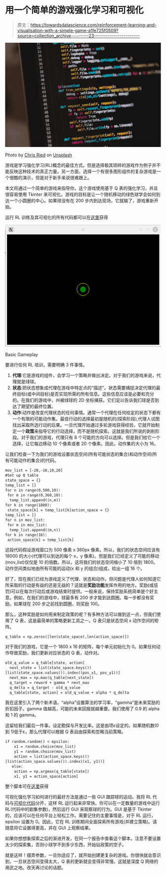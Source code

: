 # 用一个简单的游戏强化学习和可视化

> 原文：<https://towardsdatascience.com/reinforcement-learning-and-visualisation-with-a-simple-game-a1fe725f0509?source=collection_archive---------23----------------------->

![](img/0dd9de8b1a621f0ccf701e4cc2978d53.png)

Photo by [Chris Ried](https://unsplash.com/@cdr6934?utm_source=unsplash&utm_medium=referral&utm_content=creditCopyText) on [Unsplash](https://unsplash.com/s/photos/machine-learning?utm_source=unsplash&utm_medium=referral&utm_content=creditCopyText)

游戏是学习强化学习(RL)概念的最佳方式。但是选择极其琐碎的游戏作为例子并不能反映这种技术的真正力量。另一方面，选择一个有很多图形组件的复杂游戏是一个很酷的演示，但是对于新手来说很难跟上。

本文将通过一个简单的游戏来指导你，这个游戏使用基于 Q 表的强化学习，并且很容易使用 Tkinter 来可视化。游戏的目标是让一个随机移动的绿色球学会如何到达一个小圆圈的中心。如果球没有在 200 步内到达现场，它就输了，游戏重新开始。

运行 RL 训练及其可视化的所有代码都可以在[这里](https://github.com/bhattacharyya/reach_circle)获得

![](img/65d5e4da22322b0ed8c1cc66ea30899f.png)

Basic Gameplay

要进行任何 RL 培训，需要明确 3 件事情。

1.  **代理**:它是游戏的组件，会学习一个策略并做出决定。对于我们的游戏来说，代理就是绿球。
2.  **状态**:把状态想象成代理在游戏中特定点的“描述”。状态需要捕捉决定代理的最终目标(或中间目标)是否实现所需的所有信息。这些信息应该是必要和充分的。在我们的游戏中，州被绿球的 2D 坐标捕获。它们足以告诉我们球是否到达了期望的最终位置。
3.  **动作**:动作是改变代理状态的任何事情。通常一个代理在任何给定的状态下都有一个有限的可能动作集。最佳行动的选择最初是随机的(探索阶段),代理人试图找出采取所选行动的后果。一旦代理开始通过多轮游戏获得经验，它就开始制定一个**政策**来指导它的行动选择，而不是随机探索。这就是我们所说的剥削阶段。对于我们的游戏，代理只有 8 个可能的方向可以选择。但是我们给它一个选择，让它每边移动 10 个像素或者 20 个像素。因此，动作集的大小为 16。

让我们检查一下为我们的游戏设置状态空间(所有可能状态的集合)和动作空间(所有可能动作的集合)的代码。

```
mov_list = [-20,-10,10,20]
#Set up Q table
state_space = {}
temp_list = []
for n in range(0,500,10):
 for m in range(0,360,10):
  temp_list.append((n,m))
for k in range(1800):
 state_space[k] = temp_list[k]action_space = {}
temp_list = []
for n in mov_list:
 for m in mov_list:
  temp_list.append((m,n))
for k in range(16):
 action_space[k] = temp_list[k]
```

这段代码假设游戏窗口为 500 像素 x 360px 像素。所以，我们的状态空间应该有 18000 的大小(代理可以到达的每个 x，y 像素)。但是我们已经定义了可能的移动(mov_list)仅仅是 10 的倍数。所以，这将我们的状态空间缩小了 10 倍到 1800。动作空间类似地由所有可能的运动(x 和 y 的组合)组成，给出一组 16 个。

好了，现在我们已经为游戏定义了代理、状态和动作。但问题是代理人如何知道它所采取的行动是有益的还是无益的？这就是**奖励功能**发挥作用的地方。奖励(或惩罚)可以在每次行动后或游戏结束时提供。一般来说，保持奖励系统简单是个好主意。例如，在我们的游戏中，球最多有 200 步才能到达圆圈。每一步都没有奖励。如果球在 200 步之前找到圆圈，则奖励 100。

那么，这种奖励是如何用来制定政策的呢？有多种方法可以做到这一点，但我们使用了 Q 表，这是最简单的策略更新工具之一。Q 表只是状态空间 x 动作空间的矩阵。

```
q_table = np.zeros([len(state_space),len(action_space)])
```

对于我们的游戏，它是一个 1800 x 16 的矩阵，每个单元初始化为 0。如果任何动作导致奖励，我们更新对应状态的 Q 表，动作对。

```
old_q_value = q_table[state, action]
  next_state = list(state_space.keys())[list(state_space.values()).index((pos_x1, pos_y1))]
  next_max = np.max(q_table[next_state])
  q_target = reward + gamma * next_max
  q_delta = q_target - old_q_value
  q_table[state, action] = old_q_value + alpha * q_delta
```

我在这里引入了两个新术语。“alpha”设置算法的学习率，“gamma”是未来奖励的折扣因子。gamma 值越高，可能的未来回报就越重要。我们使用了 0.9 的 alpha 和 1 的 gamma。

这留给我们最后一件事。设定勘探与开发比率。这是由项ε设定的。如果随机数(0 到 1)低于ε，那么代理可以根据 Q 表自由探索和忽略当前策略。

```
if random.random() < epsilon:
    x1 = random.choice(mov_list)
    y1 = random.choice(mov_list)
    action = list(action_space.keys())[list(action_space.values()).index((x1, y1))]
   else:
    action = np.argmax(q_table[state])
    x1, y1 = action_space[action]
```

整个脚本可在[这里](https://github.com/bhattacharyya/reach_circle/blob/master/reach_circle_commandline.py)获得

可视化强化学习如何进行的最好方法是通过一些 GUI 跟踪球的运动。我将 RL 代码与[可视化代码](https://github.com/bhattacharyya/reach_circle/blob/master/reach_circle_commandline_test.py)分开，这样 RL 运行起来非常快。你可以在一定数量的游戏中运行 RL(代码中的剧集参数)，然后运行 GUI 来观察球的行为。GUI 是基于 Tkinter 的，应该可以在任何平台上轻松工作。需要记住的主要事情是，对于 RL 运行，epsilon 设置为 0。因此，它在 RL 训练期间全面探索所有游戏(并建立策略)。请随意将它设置得更高，并在 GUI 上观察结果。

如果你想想象探索之后的渐进开发，在同一个报告中查看这个脚本。注意不要设置太少的探索集，否则小球学不到多少东西，开始钻政策的空子。

就是这样！摆弄参数，一旦你适应了，就开始创建更复杂的游戏。你很快就会意识到，一旦状态空间变得太大，Q 表的更新就会变得非常慢。这就是深度 Q 网络的用武之地。改天再讨论的话题。